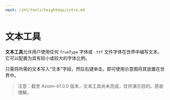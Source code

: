 ```yaml
---
next: /zht/tools/heightmap/intro.md
---
```


# 文本工具

**文本工具**允许用户使用任何 `TrueType` 字体或 `.ttf` 文件字体在世界中编写文本。它可以配置为具有较小或较大的字体比例。

只需将所需的文本写入“文本”字段，然后右键单击，即可使用示意图将其放置在世界中。

> 注意：截至 Axiom-b1.0.0 版本，文本工具尚未完成，仅供演示目的。感谢理解。
